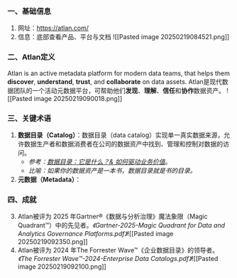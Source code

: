 ### **一、基础信息**
1. 网址：<https://atlan.com/>
2. 信息：底部查看产品、平台与文档 ![[Pasted image 20250219084521.png]]
### **二、Atlan定义**
Atlan is an active metadata platform for modern data teams, that helps them **discover**, **understand**, **trust**, and **collaborate** on data assets.
Atlan是现代数据团队的一个活动元数据平台，可帮助他们**发现**、**理解**、**信任**和**协作**数据资产。
![[Pasted image 20250219090018.png]]
### **三、关键术语**

1. **数据目录（Catalog）**：数据目录（data catalog）实现单一真实数据来源，允许数据生产者和数据消费者在公司的数据资产中找到、管理和控制对数据的访问。
	- *参考：[数据目录：它是什么？& 如何驱动业务价值](https://atlan.com/what-is-a-data-catalog/?ref=/)*。
	- *比喻：如果你的数据资产是一本书，数据目录就是书的目录。*
2. **元数据（Metadata）**：
### **四、成就**
3. Atlan被评为 2025 年Gartner®《数据与分析治理》魔法象限（Magic Quadrant™）中的先见者。*《Gartner-2025-Magic Quadrant for Data and Analytics Governance Platforms.pdf》*![[Pasted image 20250219092350.png]]
4. Atlan被评为 2024 年The Forrester Wave™《企业数据目录》的领导者。*《The Forrester Wave™-2024-Enterprise Data Catalogs.pdf》*![[Pasted image 20250219092100.png]]